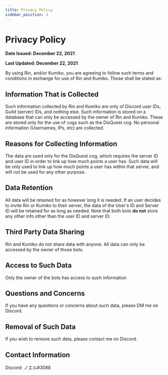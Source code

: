 ```yaml
---
title: Privacy Policy
sidebar_position: 3
---
```


# Privacy Policy

**Date Issued: December 22, 2021**


**Last Updated: December 22, 2021**
 
By using Rin, and/or Kumiko, you are agreeing to follow such terms and conditions in exchange for use of Rin and Kumiko. Those shall be stated as:

## Information That is Collected

Such information collected by Rin and Kumiko are only of Discord user IDs, Guild (server) IDs, and nothing else. Such information is stored on a database that can only be accessed by the owner of Rin and Kumiko. These are stored only for the use of cogs such as the DisQuest cog. No personal information (Usernames, IPs, etc) are collected.

## Reasons for Collecting Information

The data are used only for the DisQuest cog, which requires the server ID and user ID in order to link up how much points a user has. Such data will be only used to link up how much points a user has within that server, and will not be used for any other purpose.

## Data Retention

All data will be retained for as however long it is needed. If an user decides to invite Rin or Kumiko to their server, the data of the User's ID and Server ID will be retained for as long as needed. Note that both bots **do not** store any other info other than the user ID and server ID.

## Third Party Data Sharing

Rin and Kumiko do not share data with anyone. All data can only be accessed by the owner of those bots.

## Access to Such Data

Only the owner of the bots has access to such information

## Questions and Concerns

If you have any questions or concerns about such data, please DM me on Discord.

## Removal of Such Data

If you wish to remove such data, please contact me on Discord.  

## Contact Information

Discord: ノエル#3088